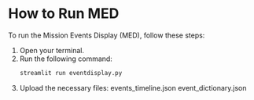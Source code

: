 # How to Run MED

To run the Mission Events Display (MED), follow these steps:

1. Open your terminal.
2. Run the following command:
   ```bash
   streamlit run eventdisplay.py
3. Upload the necessary files:
    events_timeline.json
    event_dictionary.json
